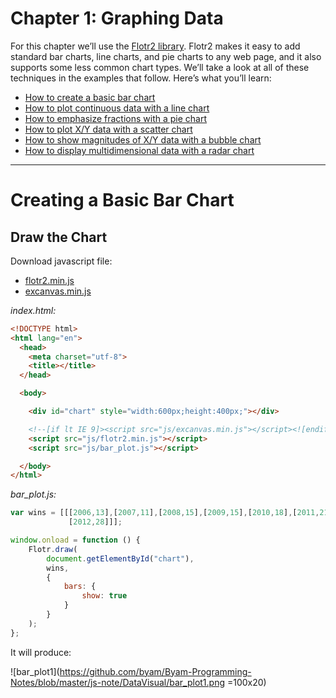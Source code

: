 # Chapter 1: Graphing Data


For this chapter we’ll use the [Flotr2 library](http://www.humblesoftware.com/flotr2/). Flotr2 makes it easy to add standard bar charts, line charts, and pie charts to any web page, and it also supports some less common chart types. We’ll take a look at all of these techniques in the examples that follow. Here’s what you’ll learn:

* [How to create a basic bar chart](#ch1_bar)
* [How to plot continuous data with a line chart](#ch1_line)
* [How to emphasize fractions with a pie chart](#ch1_pie)
* [How to plot X/Y data with a scatter chart](#ch1_scatter)
* [How to show magnitudes of X/Y data with a bubble chart](#ch1_bubble)
* [How to display multidimensional data with a radar chart](#ch1_radar)


---

<a name="ch1_bar"></a>
# Creating a Basic Bar Chart

## Draw the Chart

Download javascript file:

* [flotr2.min.js](https://github.com/byam/Byam-Programming-Notes/blob/master/js-note/DataVisual/ch1/bar-charts/js/flotr2.min.js)
* [excanvas.min.js](https://github.com/byam/Byam-Programming-Notes/blob/master/js-note/DataVisual/ch1/bar-charts/js/excanvas.min.js)


*index.html:*
```html
<!DOCTYPE html>
<html lang="en">
  <head>
    <meta charset="utf-8">
    <title></title>
  </head>

  <body>

    <div id="chart" style="width:600px;height:400px;"></div>

    <!--[if lt IE 9]><script src="js/excanvas.min.js"></script><![endif]-->
    <script src="js/flotr2.min.js"></script>
    <script src="js/bar_plot.js"></script>

  </body>
</html>
```

*bar_plot.js:*
```js
var wins = [[[2006,13],[2007,11],[2008,15],[2009,15],[2010,18],[2011,21],
             [2012,28]]];

window.onload = function () {
    Flotr.draw(
        document.getElementById("chart"),
        wins,
        {
            bars: {
                show: true
            }
        }
    );
};
```

It will produce:

![bar_plot1](https://github.com/byam/Byam-Programming-Notes/blob/master/js-note/DataVisual/bar_plot1.png =100x20)





















